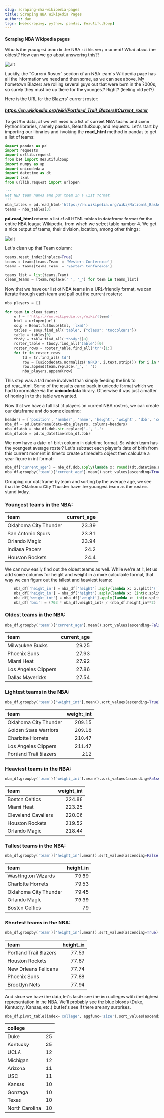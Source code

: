 ```yaml
---
slug: scraping-nba-wikipedia-pages
title: Scraping NBA Wikipedia Pages
authors: dan
tags: [webscraping, python, pandas, BeautifulSoup]
--- 
```


#### Scraping NBA Wikipedia pages

Who is the youngest team in the NBA at this very moment?  What about the oldest?  How can we go about answering this?!

![alt](./images/scrape_nba_wikis/blazers_roster.png)

Luckily, the "Current Roster" section of an NBA team's Wikipedia page has all the information we need and then some, as we can see above.  My hometown Blazers are rolling several guys out that were born in the 2000s, so surely they must be up there for the youngest?  Right?  (feeling old yet?)

Here is the URL for the Blazers' current roster: 

#### *https://en.wikipedia.org/wiki/Portland_Trail_Blazers#Current_roster*

To get the data, all we will need is a list of current NBA teams and some Python libraries, namely pandas, BeautifulSoup, and requests.  Let's start by importing our libraries and invoking the **read_html** method in pandas to get a list of teams:

~~~python
import pandas as pd
import requests
import urllib.request
from bs4 import BeautifulSoup
import numpy as np
import unicodedata
import datetime as dt
import lxml
from urllib.request import urlopen

'''
Get NBA team names and put them in a list format
'''
nba_tables = pd.read_html('https://en.wikipedia.org/wiki/National_Basketball_Association#Teams', index_col=0, header=0)
teams = nba_tables[3]
~~~

**pd.read_html** returns a list of all HTML tables in dataframe format for the entire NBA league Wikipedia, from which we select table number 4.  We get a nice output of teams, their division, location, among other things: 

![alt](./images/scrape_nba_wikis/teams_output.png)

Let's clean up that Team column: 

~~~python
teams.reset_index(inplace=True)
teams = teams[teams.Team != 'Western Conference']
teams = teams[teams.Team != 'Eastern Conference']

teams_list = list(teams.Team)
clean_teams = [team.replace(' ', '_') for team in teams_list]
~~~

Now that we have our list of NBA teams in a URL-friendly format, we can iterate through each team and pull out the current rosters: 

~~~python
nba_players = []

for team in clean_teams:
    url = f'https://en.wikipedia.org/wiki/{team}'
    html = urlopen(url)
    soup = BeautifulSoup(html, 'lxml')
    tables = soup.find_all('table', {"class": "toccolours"})
    table = tables[0]
    tbody = table.find_all('tbody')[0]
    roster_table = tbody.find_all('table')[0]
    roster_rows = roster_table.find_all('tr')[1:]
    for tr in roster_rows:
        td = tr.find_all('td')
        row = [unicodedata.normalize('NFKD', i.text.strip()) for i in td]   
        row.append(team.replace('_', ' '))           
        nba_players.append(row)
~~~

This step was a tad more involved than simply feeding the link to pd.read_html.  Some of the results came back in unicode format which we had to normalize via the **unicodedata** library.  Otherwise it was just a matter of honing in to the table we wanted.  

Now that we have a full list of players on current NBA rosters, we can create our dataframe and do some cleaning: 

~~~python
headers = ['position', 'number', 'name', 'height', 'weight', 'dob', 'college', 'team']
nba_df = pd.DataFrame(data=nba_players, columns=headers)
nba_df.dob = nba_df.dob.str.replace('–', '-')       
nba_df.dob = pd.to_datetime(nba_df.dob)
~~~

We now have a date-of-birth column in datetime format.  So which team has the youngest average roster?  Let's subtract each player's date of birth from this current moment in time to create a timedelta object then calculate a year figure in int format: 

~~~python
nba_df['current_age'] = nba_df.dob.apply(lambda x: round((dt.datetime.now() - x).days / 365.25, 2))
nba_df.groupby('team')['current_age'].mean().sort_values(ascending=True).head()
~~~

Grouping our dataframe by team and sorting by the average age, we see that the Oklahoma City Thunder have the youngest team as the rosters stand today. 

### Youngest teams in the NBA: 

| team                  |   current_age |
|:----------------------|--------------:|
| Oklahoma City Thunder |         23.39 |
| San Antonio Spurs     |         23.81 |
| Orlando Magic         |         23.94 |
| Indiana Pacers        |         24.2  |
| Houston Rockets       |         24.4  |

We can now easily find out the oldest teams as well.  While we're at it, let us add some columns for height and weight in a more calculable format, that way we can figure out the tallest and heaviest teams: 

~~~python
    nba_df['height_in'] = nba_df['height'].apply(lambda x: x.split('(')[0])
    nba_df['height_in'] = nba_df['height'].apply(lambda x: (int(x.split(' ')[0]) * 12) + (int(x.split(' ')[2])))
    nba_df['weight_int'] = nba_df['weight'].apply(lambda x: int(x.split(' ')[0]))
    nba_df['bmi'] = (703 * nba_df.weight_int) / (nba_df.height_in**2)
~~~


### Oldest teams in the NBA: 
~~~python
nba_df.groupby('team')['current_age'].mean().sort_values(ascending=False).head()
~~~
| team                 |   current_age |
|:---------------------|--------------:|
| Milwaukee Bucks      |         29.25 |
| Phoenix Suns         |         27.93 |
| Miami Heat           |         27.92 |
| Los Angeles Clippers |         27.86 |
| Dallas Mavericks     |         27.54 |


### Lightest teams in the NBA: 
~~~python
nba_df.groupby('team')['weight_int'].mean().sort_values(ascending=True).head()
~~~
| team                   |   weight_int |
|:-----------------------|-------------:|
| Oklahoma City Thunder  |       209.15 |
| Golden State Warriors  |       209.18 |
| Charlotte Hornets      |       210.47 |
| Los Angeles Clippers   |       211.47 |
| Portland Trail Blazers |       212    |


### Heaviest teams in the NBA: 
~~~python
nba_df.groupby('team')['weight_int'].mean().sort_values(ascending=False).head()
~~~
| team                |   weight_int |
|:--------------------|-------------:|
| Boston Celtics      |       224.88 |
| Miami Heat          |       223.25 |
| Cleveland Cavaliers |       220.06 |
| Houston Rockets     |       219.52 |
| Orlando Magic       |       218.44 |


### Tallest teams in the NBA: 
~~~python
nba_df.groupby('team')['height_in'].mean().sort_values(ascending=False).head()
~~~
| team                  |   height_in |
|:----------------------|------------:|
| Washington Wizards    |       79.59 |
| Charlotte Hornets     |       79.53 |
| Oklahoma City Thunder |       79.45 |
| Orlando Magic         |       79.39 |
| Boston Celtics        |       79    |


### Shortest teams in the NBA: 
~~~python
nba_df.groupby('team')['height_in'].mean().sort_values(ascending=True).head()
~~~
| team                   |   height_in |
|:-----------------------|------------:|
| Portland Trail Blazers |       77.59 |
| Houston Rockets        |       77.67 |
| New Orleans Pelicans   |       77.74 |
| Phoenix Suns           |       77.88 |
| Brooklyn Nets          |       77.94 |


And since we have the data, let's lastly see the ten colleges with the highest representation in the NBA.  We'll probably see the blue bloods (Duke, Kentucky, Kansas, etc.) but let's see if there are any surprises.  
~~~python
nba_df.pivot_table(index='college', aggfunc='size').sort_values(ascending=False).head(10)
~~~
| college        |     |
|:---------------|----:|
| Duke           |  25 |
| Kentucky       |  25 |
| UCLA           |  12 |
| Michigan       |  12 |
| Arizona        |  11 |
| USC            |  11 |
| Kansas         |  10 |
| Gonzaga        |  10 |
| Texas          |  10 |
| North Carolina |  10 |

